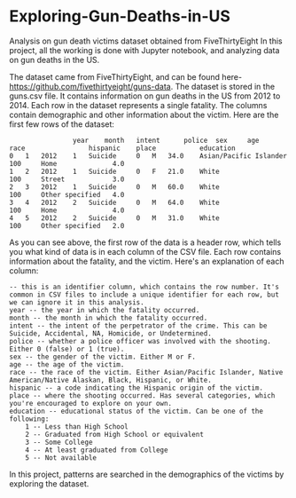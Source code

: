 # Exploring-Gun-Deaths-in-US
Analysis on gun death victims dataset obtained from FiveThirtyEight
In this project, all the working is done with Jupyter notebook, and analyzing data on gun deaths in the US.

The dataset came from FiveThirtyEight, and can be found here- https://github.com/fivethirtyeight/guns-data. The dataset is stored in the guns.csv file. It contains information on gun deaths in the US from 2012 to 2014. Each row in the dataset represents a single fatality. The columns contain demographic and other information about the victim. Here are the first few rows of the dataset:
		
                    year 	month 	intent 	    police 	sex 	age 	race 	            hispanic 	place 	        education
    0 	1 	2012 	1 	Suicide 	0 	M 	34.0 	Asian/Pacific Islander 	100 	Home 	          4.0
    1 	2 	2012 	1 	Suicide 	0 	F 	21.0 	White 	                100 	Street            3.0
    2 	3 	2012 	1 	Suicide 	0 	M 	60.0 	White 	                100 	Other specified   4.0
    3 	4 	2012 	2 	Suicide 	0 	M 	64.0 	White 	                100 	Home 	          4.0
    4 	5 	2012 	2 	Suicide 	0 	M 	31.0 	White 	                100 	Other specified   2.0

As you can see above, the first row of the data is a header row, which tells you what kind of data is in each column of the CSV file. Each row contains information about the fatality, and the victim. Here's an explanation of each column:

    -- this is an identifier column, which contains the row number. It's common in CSV files to include a unique identifier for each row, but we can ignore it in this analysis.
    year -- the year in which the fatality occurred.
    month -- the month in which the fatality occurred.
    intent -- the intent of the perpetrator of the crime. This can be Suicide, Accidental, NA, Homicide, or Undetermined.
    police -- whether a police officer was involved with the shooting. Either 0 (false) or 1 (true).
    sex -- the gender of the victim. Either M or F.
    age -- the age of the victim.
    race -- the race of the victim. Either Asian/Pacific Islander, Native American/Native Alaskan, Black, Hispanic, or White.
    hispanic -- a code indicating the Hispanic origin of the victim.
    place -- where the shooting occurred. Has several categories, which you're encouraged to explore on your own.
    education -- educational status of the victim. Can be one of the following:
        1 -- Less than High School
        2 -- Graduated from High School or equivalent
        3 -- Some College
        4 -- At least graduated from College
        5 -- Not available

In this project, patterns are searched in the demographics of the victims by exploring the dataset.
